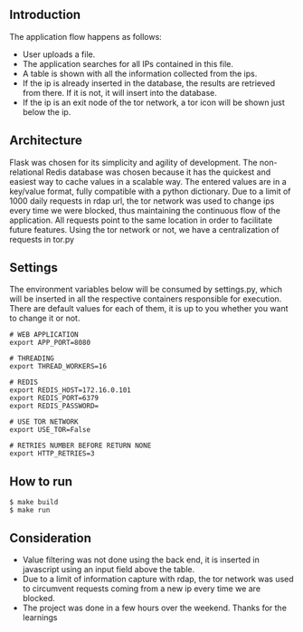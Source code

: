 ## Introduction
The application flow happens as follows:
- User uploads a file.
- The application searches for all IPs contained in this file.
- A table is shown with all the information collected from the ips.
- If the ip is already inserted in the database, the results are retrieved from there. If it is not, it will insert into the database.
- If the ip is an exit node of the tor network, a tor icon will be shown just below the ip.

## Architecture
Flask was chosen for its simplicity and agility of development.
The non-relational Redis database was chosen because it has the quickest and easiest way to cache values in a scalable way. The entered values are in a key/value format, fully compatible with a python dictionary.
Due to a limit of 1000 daily requests in rdap url, the tor network was used to change ips every time we were blocked, thus maintaining the continuous flow of the application.
All requests point to the same location in order to facilitate future features. Using the tor network or not, we have a centralization of requests in tor.py

## Settings
The environment variables below will be consumed by settings.py, which will be inserted in all the respective containers responsible for execution.
There are default values for each of them, it is up to you whether you want to change it or not.
```
# WEB APPLICATION
export APP_PORT=8080

# THREADING
export THREAD_WORKERS=16

# REDIS
export REDIS_HOST=172.16.0.101
export REDIS_PORT=6379
export REDIS_PASSWORD=

# USE TOR NETWORK
export USE_TOR=False

# RETRIES NUMBER BEFORE RETURN NONE
export HTTP_RETRIES=3
```

## How to run
```
$ make build
$ make run
```

## Consideration
- Value filtering was not done using the back end, it is inserted in javascript using an input field above the table.
- Due to a limit of information capture with rdap, the tor network was used to circumvent requests coming from a new ip every time we are blocked.
- The project was done in a few hours over the weekend. Thanks for the learnings